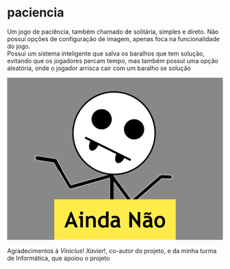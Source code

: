 # paciencia
Um jogo de paciência, também chamado de solitária, simples e direto. Não possui opções de configuração de imagem, apenas foca na funcionalidade do jogo.  
Possui um sistema inteligente que salva os baralhos que tem solução, evitando que os jogadores percam tempo, mas também possui uma opção aleatória, onde o jogador arrisca cair com um baralho se solução  

![Tela do Jogo](_media/screenshot.png)

Agradecimentos à _Vinicius_! _Xavier_!, co-autor do projeto, e da minha turma de Informática, que apoiou o projeto
